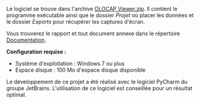 Le logiciel se trouve dans l'archive [OLOCAP Viewer.zip](OLOCAP%20Viewer.zip).
Il contient le programme exécutable ainsi que le dossier *Projet* où placer les données et le dossier *Exports* pour récupérer les captures d'écran.

Vous trouverez le rapport et tout document annexe dans le répertoire [Documentation](Documentation).

**Configuration requise :**
* Système d'exploitation : Windows 7 ou plus
* Espace disque : 100 Mo d'espace disque disponible

Le développement de ce projet a été réalisé avec le logiciel PyCharm du groupe JetBrains.
L'utilisation de ce logiciel est conseillée pour un résultat optimal.
